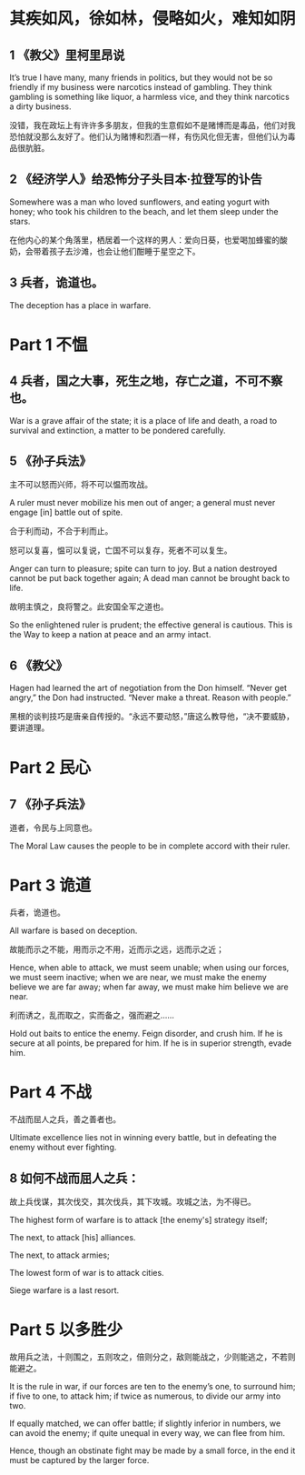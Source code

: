 其疾如风，徐如林，侵略如火，难知如阴
===

## 1 《教父》里柯里昂说

It’s true I have many, many friends in politics, but they would not be so friendly if my business were narcotics instead of gambling. 
They think gambling is something like liquor, a harmless vice, and they think narcotics a dirty business.

没错，我在政坛上有许许多多朋友，但我的生意假如不是赌博而是毒品，他们对我恐怕就没那么友好了。他们认为赌博和烈酒一样，有伤风化但无害，但他们认为毒品很肮脏。

## 2 《经济学人》给恐怖分子头目本·拉登写的讣告

Somewhere was a man who loved sunflowers, and eating yogurt with honey; who took his children to the beach, and let them sleep under the stars.

在他内心的某个角落里，栖居着一个这样的男人：爱向日葵，也爱喝加蜂蜜的酸奶，会带着孩子去沙滩，也会让他们酣睡于星空之下。

## 3 兵者，诡道也。

The deception has a place in warfare.

# Part 1 不愠

## 4 兵者，国之大事，死生之地，存亡之道，不可不察也。

War is a grave affair of the state; it is a place of life and death, a road to survival and extinction, a matter to be pondered carefully.

## 5 《孙子兵法》

主不可以怒而兴师，将不可以愠而攻战。

A ruler must never mobilize his men out of anger; a general must never engage [in] battle out of spite. 

合于利而动，不合于利而止。

怒可以复喜，愠可以复说，亡国不可以复存，死者不可以复生。

Anger can turn to pleasure; spite can turn to joy. 
But a nation destroyed cannot be put back together again; A dead man cannot be brought back to life. 

故明主慎之，良将警之。此安国全军之道也。

So the enlightened ruler is prudent; the effective general is cautious.
This is the Way to keep a nation at peace and an army intact.

## 6 《教父》

Hagen had learned the art of negotiation from the Don himself. “Never get angry,” the Don had instructed. “Never make a threat. Reason with people.”

黑根的谈判技巧是唐亲自传授的。“永远不要动怒，”唐这么教导他，“决不要威胁，要讲道理。

# Part 2 民心

## 7 《孙子兵法》

道者，令民与上同意也。

The Moral Law causes the people to be in complete accord with their ruler.

# Part 3 诡道

兵者，诡道也。

All warfare is based on deception. 

故能而示之不能，用而示之不用，近而示之远，远而示之近；

Hence, when able to attack, we must seem unable; when using our forces, we must seem inactive; when we are near, we must make the enemy believe we are far away; 
when far away, we must make him believe we are near. 

利而诱之，乱而取之，实而备之，强而避之……

Hold out baits to entice the enemy. Feign disorder, and crush him. If he is secure at all points, be prepared for him. If he is in superior strength, evade him.

# Part 4 不战

不战而屈人之兵，善之善者也。

Ultimate excellence lies not in winning every battle, but in defeating the enemy without ever fighting.

## 8 如何不战而屈人之兵：

故上兵伐谋，其次伐交，其次伐兵，其下攻城。攻城之法，为不得已。

The highest form of warfare is to attack [the enemy's] strategy itself; 

The next, to attack [his] alliances. 

The next, to attack armies; 

The lowest form of war is to attack cities. 

Siege warfare is a last resort.

# Part 5 以多胜少

故用兵之法，十则围之，五则攻之，倍则分之，敌则能战之，少则能逃之，不若则能避之。

It is the rule in war, if our forces are ten to the enemy’s one, to surround him; if five to one, to attack him; if twice as numerous, to divide our army into two.

If equally matched, we can offer battle; if slightly inferior in numbers, we can avoid the enemy; if quite unequal in every way, we can flee from him.

Hence, though an obstinate fight may be made by a small force, in the end it must be captured by the larger force.